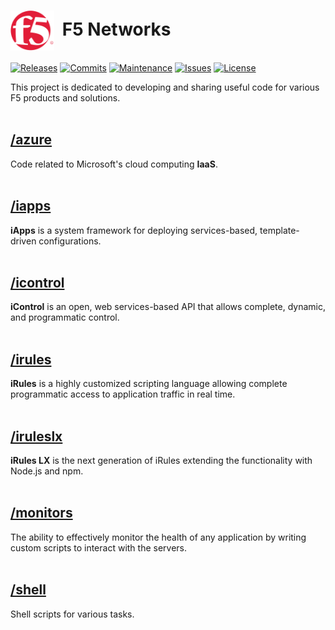 # <img align="center" src="f5.png" height="64">&nbsp;&nbsp;F5 Networks
[![Releases](https://img.shields.io/github/release/ArtiomL/f5networks.svg)](https://github.com/ArtiomL/f5networks/releases)
[![Commits](https://img.shields.io/github/commits-since/ArtiomL/f5networks/v1.0.2.svg?label=commits%20since)](https://github.com/ArtiomL/f5networks/commits/master)
[![Maintenance](https://img.shields.io/maintenance/yes/2016.svg)](https://github.com/ArtiomL/f5networks/graphs/code-frequency)
[![Issues](https://img.shields.io/github/issues/ArtiomL/f5networks.svg)](https://github.com/ArtiomL/f5networks/issues)
[![License](https://img.shields.io/badge/license-MIT-blue.svg)](/LICENSE)

This project is dedicated to developing and sharing useful code for various F5 products and solutions.
<br><br>
## [/azure](/azure)
Code related to Microsoft's cloud computing **IaaS**.
<br><br>
## [/iapps](/iapps)
**iApps** is a system framework for deploying services-based, template-driven configurations.
<br><br>
## [/icontrol](/icontrol)
**iControl** is an open, web services-based API that allows complete, dynamic, and programmatic control.
<br><br>
## [/irules](/irules)
**iRules** is a highly customized scripting language allowing complete programmatic access to application traffic in real time.
<br><br>
## [/iruleslx](/iruleslx)
**iRules LX** is the next generation of iRules extending the functionality with Node.js and npm.
<br><br>
## [/monitors](/monitors)
The ability to effectively monitor the health of any application by writing custom scripts to interact with the servers.
<br><br>
## [/shell](/shell)
Shell scripts for various tasks.
